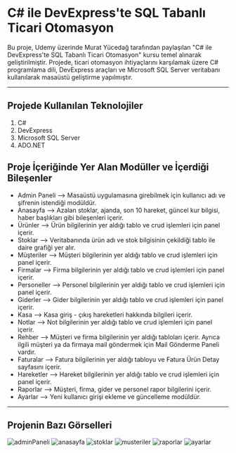 # C# ile DevExpress'te SQL Tabanlı Ticari Otomasyon

Bu proje, Udemy üzerinde Murat Yücedağ tarafından paylaşılan "C# ile DevExpress'te SQL Tabanlı Ticari Otomasyon" kursu temel alınarak geliştirilmiştir.
Projede, ticari otomasyon ihtiyaçlarını karşılamak üzere C# programlama dili, DevExpress araçları ve Microsoft SQL Server veritabanı kullanılarak masaüstü geliştirme yapılmıştır.

---

## Projede Kullanılan Teknolojiler

1. C#
2. DevExpress
3. Microsoft SQL Server
4. ADO.NET

## Proje İçeriğinde Yer Alan Modüller ve İçerdiği Bileşenler

- Admin Paneli --> Masaüstü uygulamasına girebilmek için kullanıcı adı ve şifrenin istendiği modüldür.
- Anasayfa --> Azalan stoklar, ajanda, son 10 hareket, güncel kur bilgisi, haber başlıkları gibi bileşenleri içerir.
- Ürünler --> Ürün bilgilerinin yer aldığı tablo ve crud işlemleri için panel içerir.
- Stoklar --> Veritabanında ürün adı ve stok bilgisinin çekildiği tablo ile daire grafiği yer alır.
- Müşteriler --> Müşteri bilgilerinin yer aldığı tablo ve crud işlemleri için panel içerir.
- Firmalar --> Firma bilgilerinin yer aldığı tablo ve crud işlemleri için panel içerir.
- Personeller --> Personel bilgilerinin yer aldığı tablo ve crud işlemleri için panel içerir.
- Giderler --> Gider bilgilerinin yer aldığı tablo ve crud işlemleri için panel içerir.
- Kasa --> Kasa giriş - çıkış hareketleri hakkında bilgileri içerir.
- Notlar --> Not bilgilerinin yer aldığı tablo ve crud işlemleri için panel içerir.
- Rehber --> Müşteri ve firma bilgilerinin yer aldığı tabloları içerir. Ayrıca ilgili müşteri ya da firmaya mail göndermek için Mail Gönderme Paneli vardır.
- Faturalar --> Fatura bilgilerinin yer aldığı tabloyu ve Fatura Ürün Detay sayfasını içerir.
- Hareketler --> Hareket bilgilerinin yer aldığı tablo ve crud işlemleri için panel içerir.
- Raporlar --> Müşteri, firma, gider ve personel rapor bilgilerini içerir.
- Ayarlar --> Yeni kullanıcı girişi ekleme ve güncelleme modüldür.

---

## Projenin Bazı Görselleri
![adminPaneli](https://github.com/beyzakuru/DevExpress-ile-SQL-Tabanli-Ticari-Otomasyon/assets/88837400/4a1735da-7371-4f8c-8cc9-6527b14f7db3)
![anasayfa](https://github.com/beyzakuru/DevExpress-ile-SQL-Tabanli-Ticari-Otomasyon/assets/88837400/239daf86-10ee-455b-ac4f-a5584f2964b2)
![stoklar](https://github.com/beyzakuru/DevExpress-ile-SQL-Tabanli-Ticari-Otomasyon/assets/88837400/09bc53d2-82ad-4376-8866-50be433b3b07)
![musteriler](https://github.com/beyzakuru/DevExpress-ile-SQL-Tabanli-Ticari-Otomasyon/assets/88837400/3c3198a5-ad31-46ac-b965-da3863f4459c)
![raporlar](https://github.com/beyzakuru/DevExpress-ile-SQL-Tabanli-Ticari-Otomasyon/assets/88837400/30e11e19-f73a-4627-b76f-2db08f951ef3)
![ayarlar](https://github.com/beyzakuru/DevExpress-ile-SQL-Tabanli-Ticari-Otomasyon/assets/88837400/45b865e9-f645-4f7e-8891-9d117a3bb9d2)
